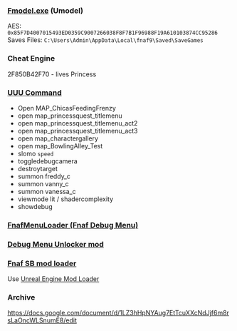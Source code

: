 ### [Fmodel.exe](https://github.com/iAmAsval/FModel) (Umodel)
AES: `0x85F7D4007015493ED0359C9007266038F8F7B1F96988F19A610103874CC95286`
<br>
Saves Files: `C:\Users\Admin\AppData\Local\fnaf9\Saved\SaveGames`

### Cheat Engine
2F850B42F70 - lives Princess

### [UUU Command](https://framedsc.com/GeneralGuides/universal_ue4_consoleunlocker.htm)
- Open MAP_ChicasFeedingFrenzy
- open map_princessquest_titlemenu
- open map_princessquest_titlemenu_act2
- open map_princessquest_titlemenu_act3
- open map_charactergallery
- open map_BowlingAlley_Test
- slomo `speed`
- toggledebugcamera
- destroytarget
- summon freddy_c
- summon vanny_c
- summon vanessa_c
- viewmode lit / shadercomplexity
- showdebug

### [FnafMenuLoader (Fnaf Debug Menu)](https://github.com/Skizzium/FNaFMenuLoader)

### [Debug Menu Unlocker mod](https://github.com/Kaydax/DebugMenuUnlocker)

### [Fnaf SB mod loader](https://cdn.kaydax.xyz/fnaf_sb_mod_loader.zip)
Use [Unreal Engine Mod Loader](https://github.com/RussellJerome/UnrealModLoader)
### Archive
https://docs.google.com/document/d/1LZ3hHpNYAug7EtTcuXXcNdJjf6m8rsLaOncWLSnumE8/edit
